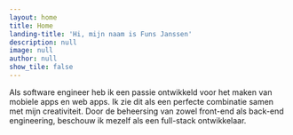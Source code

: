 ```yaml
---
layout: home
title: Home
landing-title: 'Hi, mijn naam is Funs Janssen'
description: null
image: null
author: null
show_tile: false
---
```


Als software engineer heb ik een passie ontwikkeld voor het maken van mobiele apps en web apps. Ik zie dit als een perfecte combinatie samen met mijn creativiteit. Door de beheersing van zowel front-end als back-end engineering, beschouw ik mezelf als een full-stack ontwikkelaar.
